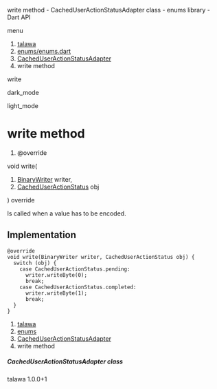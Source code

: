 




write method - CachedUserActionStatusAdapter class - enums library - Dart API







menu

1. [talawa](../../index.html)
2. [enums/enums.dart](../../enums_enums/enums_enums-library.html)
3. [CachedUserActionStatusAdapter](../../enums_enums/CachedUserActionStatusAdapter-class.html)
4. write method

write


dark\_mode

light\_mode




# write method


1. @override

void
write(

1. [BinaryWriter](https://pub.dev/documentation/hive/2.2.3/hive/BinaryWriter-class.html) writer,
2. [CachedUserActionStatus](../../enums_enums/CachedUserActionStatus.html) obj

)
override

Is called when a value has to be encoded.


## Implementation

```
@override
void write(BinaryWriter writer, CachedUserActionStatus obj) {
  switch (obj) {
    case CachedUserActionStatus.pending:
      writer.writeByte(0);
      break;
    case CachedUserActionStatus.completed:
      writer.writeByte(1);
      break;
  }
}
```

 


1. [talawa](../../index.html)
2. [enums](../../enums_enums/enums_enums-library.html)
3. [CachedUserActionStatusAdapter](../../enums_enums/CachedUserActionStatusAdapter-class.html)
4. write method

##### CachedUserActionStatusAdapter class





talawa
1.0.0+1






